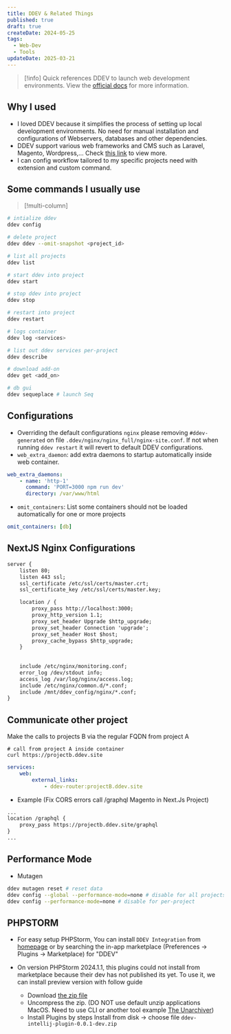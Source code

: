 ```yaml
---
title: DDEV & Related Things
published: true
draft: true
createDate: 2024-05-25
tags:
  - Web-Dev
  - Tools
updateDate: 2025-03-21
---
```


> [!info] 
> Quick references DDEV to launch web development environments. View the [official docs](https://ddev.readthedocs.io/en/stable/) for more information.

## Why I used

- I loved DDEV because it simplifies the process of setting up local development environments. No need for manual installation and configurations of Webservers, databases and other dependencies.
- DDEV support various web frameworks and CMS such as Laravel, Magento, Wordpress,... Check [this link](https://ddev.readthedocs.io/en/stable/users/quickstart/) to view more.
- I can config workflow tailored to my specific projects need with extension and custom command.
## Some commands I usually use
> [!multi-column]

```bash
# intialize ddev
ddev config 

# delete project
ddev ddev --omit-snapshot <project_id>

# list all projects
ddev list

# start ddev into project
ddev start

# stop ddev into project
ddev stop

# restart into project
ddev restart

# logs container
ddev log <services>

# list out ddev services per-project
ddev describe

# download add-on
ddev get <add_on>

# db gui
ddev sequeplace # launch Seq


```
## Configurations
- Overriding the default configurations `nginx` please removing `#ddev-generated` on file `.ddev/nginx/nginx_full/nginx-site.conf`. If not when running `ddev restart` it will revert to default DDEV configurations.
- `web_extra_daemon`: add extra daemons to startup automatically inside web container.
  
```yaml
web_extra_daemons: 
	- name: 'http-1' 
	  command: 'PORT=3000 npm run dev' 
	  directory: /var/www/html
```

- `omit_containers`: List some containers should not be loaded automatically for one or more projects

```yaml
omit_containers: [db]
```
## NextJS Nginx Configurations

```html title=".ddev/nginx_full/nginx-site.conf"
server {
	listen 80;
	listen 443 ssl; 
	ssl_certificate /etc/ssl/certs/master.crt; 
	ssl_certificate_key /etc/ssl/certs/master.key;

	location / { 
		proxy_pass http://localhost:3000; 
		proxy_http_version 1.1; 
		proxy_set_header Upgrade $http_upgrade; 
		proxy_set_header Connection 'upgrade'; 
		proxy_set_header Host $host; 
		proxy_cache_bypass $http_upgrade; 
	} 
	
	 
	include /etc/nginx/monitoring.conf;
	error_log /dev/stdout info; 
	access_log /var/log/nginx/access.log; 
	include /etc/nginx/common.d/*.conf; 
	include /mnt/ddev_config/nginx/*.conf; 
}
```

## Communicate other project

Make the calls to projects B via the regular FQDN from project A

```shell
# call from project A inside container
curl https://projectb.ddev.site
```

```yaml title=".ddev/docker-compose.communicate.yaml"
services:
	web:
		external_links:
			- ddev-router:projectB.ddev.site
```

- Example (Fix CORS errors call /graphql Magento in Next.Js Project)
  
```html title=.ddev/nginx_full/nginx-site.conf ins={2-4}
...
location /graphql {
	proxy_pass https://projectb.ddev.site/graphql
}
...
```
## Performance Mode

- Mutagen
  
```bash
ddev mutagen reset # reset data
ddev config --global --performance-mode=none # disable for all projects 
ddev config --performance-mode=none # disable for per-project
```
## PHPSTORM
- For easy setup PHPStorm, You can install `DDEV Integration` from [homepage](https://plugins.jetbrains.com/plugin/18813-ddev-integration) or by searching the in-app marketplace (Preferences -> Plugins -> Marketplace) for "DDEV"

- On version PHPStorm 2024.1.1, this plugins could not install from marketplace because their dev has not published its yet. To use it, we can install preview version with follow guide
	- Download [the zip file](https://github.com/php-perfect/ddev-intellij-plugin/actions/runs/8693039236/artifacts/1415228444)
	- Uncompress the zip. (DO NOT use default unzip applications MacOS. Need to use CLI or another tool example [The Unarchiver](https://theunarchiver.com/))
	- Install Plugins by steps Install from disk -> choose file `ddev-intellij-plugin-0.0.1-dev.zip`